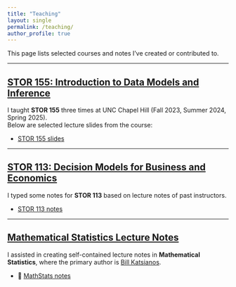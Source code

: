 ```yaml
---
title: "Teaching"
layout: single
permalink: /teaching/
author_profile: true
---
```


This page lists selected courses and notes I’ve created or contributed to.

---

## [STOR 155: Introduction to Data Models and Inference](/teaching/stor155/)

I taught **STOR 155** three times at UNC Chapel Hill (Fall 2023, Summer 2024, Spring 2025).  
Below are selected lecture slides from the course:

- [STOR 155 slides](/assets/files/stor155/STOR_155_slides.pdf)

---

## [STOR 113: Decision Models for Business and Economics](/teaching/stor113/)

I typed some notes for **STOR 113** based on lecture notes of past instructors.

- [STOR 113 notes](/assets/files/stor113/STOR_113_notes.pdf)

---

## [Mathematical Statistics Lecture Notes](/teaching/mathematical-statistics/)

I assisted in creating self-contained lecture notes in **Mathematical Statistics**, where the primary author is [Bill Katsianos](https://katsianos.github.io/).

- 📄 [MathStats notes](/assets/files/math_stats/Mathematical_Statistics.pdf)
